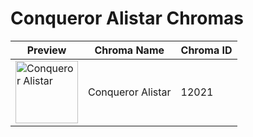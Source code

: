 # Conqueror Alistar Chromas

| Preview | Chroma Name | Chroma ID |
|---|---|---|
| <img src='https://raw.communitydragon.org/latest/plugins/rcp-be-lol-game-data/global/default/v1/champion-chroma-images/12/12021.png' alt='Conqueror Alistar' width='100'> | Conqueror Alistar | 12021 |
